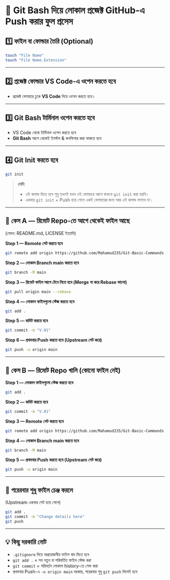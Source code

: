 # 🚀 Git Bash দিয়ে লোকাল প্রজেক্ট GitHub-এ Push করার ফুল প্রসেস

## 1️⃣ ফাইল বা ফোল্ডার তৈরি (Optional)
```bash
touch "File Name"
touch "File Name.Extension"
```

---

## 2️⃣ প্রজেক্ট ফোল্ডার VS Code-এ ওপেন করতে হবে
- প্রজেক্ট ফোল্ডারে ঢুকে **VS Code** দিয়ে ওপেন করতে হবে।

---

## 3️⃣ Git Bash টার্মিনাল ওপেন করতে হবে
- VS Code থেকে টার্মিনাল ওপেন করতে হবে  
- **Git Bash** আগে থেকেই ইনস্টল & কনফিগার করা থাকতে হবে

---

## 4️⃣ Git Init করতে হবে
```bash
git init
```
> **নোট:**  
> - এই কমান্ড দিতে হবে শুধু তখনই যখন ওই ফোল্ডারে আগে কখনো `git init` করা হয়নি।  
> - একবার `git init` + Push হয়ে গেলে একই ফোল্ডারের জন্য আর এই কমান্ড লাগবে না।

---

## 📂 কেস A — রিমোট Repo-তে আগে থেকেই ফাইল আছে  
(যেমন: README.md, LICENSE ইত্যাদি)

**Step 1 — Remote সেট করতে হবে**
```bash
git remote add origin https://github.com/Mahamud235/Git-Basic-Commands.git
```

**Step 2 — লোকাল Branch main করতে হবে**
```bash
git branch -M main
```

**Step 3 — রিমোট ফাইল আগে টেনে নিতে হবে (Merge না করে Rebase ভালো)**
```bash
git pull origin main --rebase
```

**Step 4 — লোকাল ফাইলগুলো স্টেজ করতে হবে**
```bash
git add .
```

**Step 5 — কমিট করতে হবে**
```bash
git commit -m "V.01"
```

**Step 6 — প্রথমবার Push করতে হবে (Upstream সেট করে)**
```bash
git push -u origin main
```

---

## 📂 কেস B — রিমোট Repo খালি (কোনো ফাইল নেই)

**Step 1 — লোকাল ফাইলগুলো স্টেজ করতে হবে**
```bash
git add .
```

**Step 2 — কমিট করতে হবে**
```bash
git commit -m "V.01"
```

**Step 3 — Remote সেট করতে হবে**
```bash
git remote add origin https://github.com/Mahamud235/Git-Basic-Commands.git
```

**Step 4 — লোকাল Branch main করতে হবে**
```bash
git branch -M main
```

**Step 5 — প্রথমবার Push করতে হবে (Upstream সেট করে)**
```bash
git push -u origin main
```

---

## 🔄 পরেরবার শুধু ফাইল চেঞ্জ করলে  
(Upstream একবার সেট হয়ে গেলে)

```bash
git add .
git commit -m "Change details here"
git push
```

---

## 💡 কিছু দরকারি নোট
- `.gitignore` দিয়ে অপ্রয়োজনীয় ফাইল বাদ দিতে হবে  
- `git add .` = সব নতুন বা পরিবর্তিত ফাইল স্টেজ করা  
- `git commit` = পরিবর্তন লোকাল history-তে সেভ করা  
- প্রথমবার Push-এ `-u origin main` দরকার, পরেরবার শুধু `git push` দিলেই হবে
